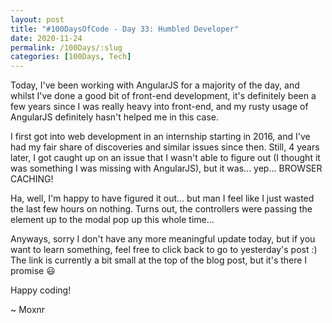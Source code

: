 ```yaml
---
layout: post
title: "#100DaysOfCode - Day 33: Humbled Developer"
date: 2020-11-24
permalink: /100Days/:slug
categories: [100Days, Tech]
---
```


Today, I've been working with AngularJS for a majority of the day, and whilst I've done a good bit of front-end development, it's definitely been a few years since I was really heavy into front-end, and my rusty usage of AngularJS definitely hasn't helped me in this case.

I first got into web development in an internship starting in 2016, and I've had my fair share of discoveries and similar issues since then. Still, 4 years later, I got caught up on an issue that I wasn't able to figure out (I thought it was something I was missing with AngularJS), but it was... yep... BROWSER CACHING!

Ha, well, I'm happy to have figured it out... but man I feel like I just wasted the last few hours on nothing. Turns out, the controllers were passing the element up to the modal pop up this whole time...

Anyways, sorry I don't have any more meaningful update today, but if you want to learn something, feel free to click back to go to yesterday's post :) The link is currently a bit small at the top of the blog post, but it's there I promise :smiley:

Happy coding!

~ Moxnr
